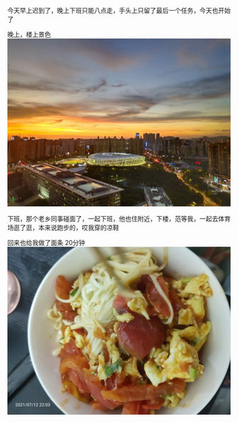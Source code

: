 今天早上迟到了，晚上下班只能八点走，手头上只留了最后一个任务，今天也开始了

晚上，楼上景色![](../../img/6904315-69817a8a96f1f6b1.jpg)


下班，那个老乡同事碰面了，一起下班，他也住附近，下楼，范等我，一起去体育场逛了逛，本来说跑步的，哎我穿的凉鞋

回来也给我做了面条
20分钟![](../../img/6904315-42e2537a19ff08b3.jpg)
